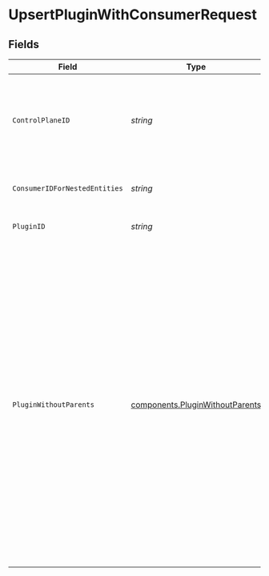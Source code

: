 # UpsertPluginWithConsumerRequest


## Fields

| Field                                                                                                                                                                                                                                                                                                                        | Type                                                                                                                                                                                                                                                                                                                         | Required                                                                                                                                                                                                                                                                                                                     | Description                                                                                                                                                                                                                                                                                                                  | Example                                                                                                                                                                                                                                                                                                                      |
| ---------------------------------------------------------------------------------------------------------------------------------------------------------------------------------------------------------------------------------------------------------------------------------------------------------------------------- | ---------------------------------------------------------------------------------------------------------------------------------------------------------------------------------------------------------------------------------------------------------------------------------------------------------------------------- | ---------------------------------------------------------------------------------------------------------------------------------------------------------------------------------------------------------------------------------------------------------------------------------------------------------------------------- | ---------------------------------------------------------------------------------------------------------------------------------------------------------------------------------------------------------------------------------------------------------------------------------------------------------------------------- | ---------------------------------------------------------------------------------------------------------------------------------------------------------------------------------------------------------------------------------------------------------------------------------------------------------------------------- |
| `ControlPlaneID`                                                                                                                                                                                                                                                                                                             | *string*                                                                                                                                                                                                                                                                                                                     | :heavy_check_mark:                                                                                                                                                                                                                                                                                                           | The UUID of your control plane. This variable is available in the Konnect manager.                                                                                                                                                                                                                                           | 9524ec7d-36d9-465d-a8c5-83a3c9390458                                                                                                                                                                                                                                                                                         |
| `ConsumerIDForNestedEntities`                                                                                                                                                                                                                                                                                                | *string*                                                                                                                                                                                                                                                                                                                     | :heavy_check_mark:                                                                                                                                                                                                                                                                                                           | Consumer ID for nested entities                                                                                                                                                                                                                                                                                              | f28acbfa-c866-4587-b688-0208ac24df21                                                                                                                                                                                                                                                                                         |
| `PluginID`                                                                                                                                                                                                                                                                                                                   | *string*                                                                                                                                                                                                                                                                                                                     | :heavy_check_mark:                                                                                                                                                                                                                                                                                                           | ID of the Plugin to lookup                                                                                                                                                                                                                                                                                                   | 3473c251-5b6c-4f45-b1ff-7ede735a366d                                                                                                                                                                                                                                                                                         |
| `PluginWithoutParents`                                                                                                                                                                                                                                                                                                       | [components.PluginWithoutParents](../../models/components/pluginwithoutparents.md)                                                                                                                                                                                                                                           | :heavy_check_mark:                                                                                                                                                                                                                                                                                                           | Description of the Plugin                                                                                                                                                                                                                                                                                                    | {<br/>"config": {<br/>"anonymous": null,<br/>"hide_credentials": false,<br/>"key_in_body": false,<br/>"key_in_header": true,<br/>"key_in_query": true,<br/>"key_names": [<br/>"apikey"<br/>],<br/>"run_on_preflight": true<br/>},<br/>"enabled": true,<br/>"id": "3fd1eea1-885a-4011-b986-289943ff8177",<br/>"name": "key-auth",<br/>"protocols": [<br/>"grpc",<br/>"grpcs",<br/>"http",<br/>"https"<br/>]<br/>} |